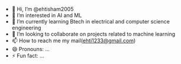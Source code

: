 - 👋 Hi, I’m @ehtisham2005
- 👀 I’m interested in AI and ML
- 🌱 I’m currently learning Btech in electrical and computer science engineering 
- 💞️ I’m looking to collaborate on projects related to machine learning 
- 📫 How to reach me my mail(ehti1233@gmail.com)
- 😄 Pronouns: ...
- ⚡ Fun fact: ...

<!---
ehtisham2005/ehtisham2005 is a ✨ special ✨ repository because its `README.md` (this file) appears on your GitHub profile.
You can click the Preview link to take a look at your changes.
--->
